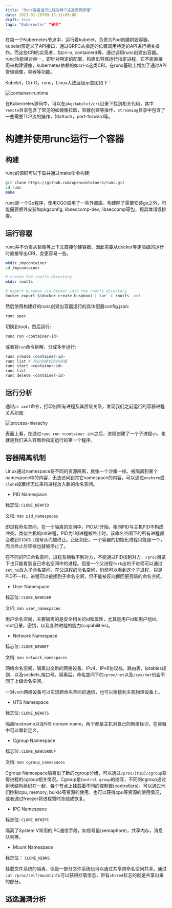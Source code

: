 ```yaml
---
title: "Runc容器运行过程及两个逃逸漏洞原理"
date: 2021-01-28T09:13:11+08:00
draft: true
tags: "Kubernetes" "安全"
---
```


在每一个Kubernetes节点中，运行着kubelet，负责为Pod创建销毁容器，kubelet预定义了API接口，通过GRPC从指定的位置调用特定的API进行相关操作。而这些CRI的实现者，如cri-o, containerd等，通过调用runc创建出容器。runc功能相对单一，即针对特定的配置，构建出容器运行指定进程，它不能直接用来构建镜像，kubernetes依赖的如cri-o这类CRI，在runc基础上增加了通过API管理镜像，容器等功能。

Kubelet，Cri-O，runc，Linux大致层级示意图如下：

![container-runtime](/images/post/container-runtime.png)

在Kubernetes源码中，可以在`pkg/kubelet/cri`目录下找到相关代码，其中`remote`目录包含了常见的如镜像拉取，容器创建等操作，`streaming`目录中包含了一些需要TCP流的操作，如attach，port-forward等。

# 构建并使用runc运行一个容器

## 构建
runc的源码可以下载并通过make命令构建: 

```bash
git clone https://github.com/opencontainers/runc.git
cd runc
make
```

runc是一个Go程序，使用CGO调用了一些外部库。构建除了需要安装go之外，可能需要额外安装如pkgconfig, libseccomp-dev, libseccomp等包，视具体错误排查。

## 运行容器

runc并不负责从镜像等上下文直接创建容器，因此需要从docker等更高级的运行时直接导出CRI，会更容易一些。

```bash
mkdir /mycontainer
cd /mycontainer

# create the rootfs directory
mkdir rootfs

# export busybox via Docker into the rootfs directory
docker export $(docker create busybox) | tar -C rootfs -xvf -
```

然后使用构建好的runc创建出容器运行的具体配置config.json:

```bash
runc spec
```

切换到root，然后运行:

```bash
runc run <container-id>
```

或者将`run`命令拆解，分成多步运行:

```bash
runc create <container-id>
runc list # 列出创建状态的容器
runc start <container-id>
runc list
runc delete <container-id>
```

## 运行分析

通过`ps axef`命令，打印出所有进程及其层级关系，发现我们之前运行的容器进程关系如图:

![process-hierachy](/images/post/Screenshot_20210128_094910.png)

表面上看，在通过`runc run <container-id>`之后，进程创建了一个子进程`sh`，也就是我们进入容器后指定运行的第一个程序。

## 容器隔离机制

Linux通过namespace将不同的资源隔离，就像一个沙箱一样。被隔离到某个namespace中的内容，无法访问到其它namespace的内容。可以通过`unshare`或`clone`设置标志位来将进程放入新的命名空间。

* PID Namespace

标志位: `CLONE_NEWPID`

文档: `man pid_namespaces`

即进程命名空间，在一个隔离的空间中，PID从1开始，相同PID与主机PID不构成冲突。类似主机的init进程，PID为1的进程被终止时，该命名空间下的所有进程都会收到`SIGKILL`信号从而被终止。正因如此，一个容器的初始化进程只能是一个，而且终止后容器也就被停止了。

在不同的PID命名空间，进程互相看不到对方，不能通过PID找到对方，`/proc`目录下也只能看到自己命名空间中的进程。但是一个父进程`fork`出的子进程可以通过`set_ns`放入子命名空间，在父进程的命名空间，仍然可以看到这个子进程，只是PID不一样。进程可以被挪到子命名空间，但不能被反向挪回更高级的命名空间。

* User Namespace

标志位: `CLONE_NEWUSER`

文档: `man user_namespaces`

用户命名空间，主要隔离的是安全相关的id和属性，尤其是用户id和用户组id，root目录，密钥，以及各种进程的能力(capabilities)。

* Network Namespace

标志位: `CLONE_NEWNET`

文档: `man network_namespaces`

网络命名空间，隔离出全新的网络设备、IPv4、IPv6协议栈，路由表，iptables规则，以及sockets,端口号。隔离后，命名空间下的`/proc/net`以及`/sys/net`也会不同于上级命名空间。

一对`veth`网络设备可以实现跨命名空间的通信，也可以桥接到主机物理设备上。

* UTS Namespace

标志位: `CLONE_NEWUTS`

隔离hostname以及NIS domain name，两个都是主机对自己的网络标识，在容器中可以重新定义。

* Cgroup Namespace

标志位: `CLONE_NEWCGROUP`

文档: `man cgroup_namespaces`

Cgroup Namespace隔离出了新的cgroup分组，可以通过`/proc/[PID]/cgroup`获得进程的cgroup相关情况。Cgroup是`Control group`的缩写，不同的cgroup通过树状结构组织在一起，每个节点上挂载着不同的控制器(controllers)，可以通过他们控制cpu, memory, bulkio等资源的使用，也可以获得cpu等资源的使用情况，或者通过freezer将进程暂时冻结或恢复。

* IPC Namespace

标志位: `CLONE_NEWIPC`

隔离了System V常用的IPC通信手段，如信号量(semaphore)，共享内存，消息队列等。

* Mount Namespace

标志位： `CLONE_NEWNS`

挂载文件系统的隔离，但是一部分文件系统也可以通过共享跨命名空间共享。通过`cat /proc/self/mountinfo`可以获得挂载信息，带有`shared`标志的就是共享出来的部分。

## 逃逸漏洞分析





